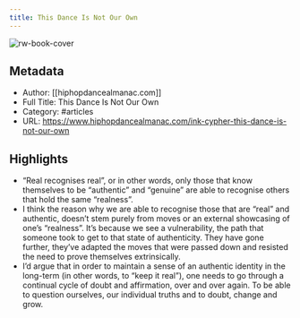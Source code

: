 ```yaml
---
title: This Dance Is Not Our Own
---
```

![rw-book-cover](https://readwise-assets.s3.amazonaws.com/static/images/article2.74d541386bbf.png)

## Metadata
- Author: [[hiphopdancealmanac.com]]
- Full Title: This Dance Is Not Our Own
- Category: #articles
- URL: https://www.hiphopdancealmanac.com/ink-cypher-this-dance-is-not-our-own

## Highlights
- “Real recognises real”, or in other words, only those that know themselves to be “authentic” and “genuine” are able to recognise others that hold the same “realness”.
- I think the reason why we are able to recognise those that are “real” and authentic, doesn’t stem purely from moves or an external showcasing of one’s “realness”. It’s because we see a vulnerability, the path that someone took to get to that state of authenticity. They have gone further, they’ve adapted the moves that were passed down and resisted the need to prove themselves extrinsically.
- I’d argue that in order to maintain a sense of an authentic identity in the long-term (in other words, to “keep it real”), one needs to go through a continual cycle of doubt and affirmation, over and over again. To be able to question ourselves, our individual truths and to doubt, change and grow.

